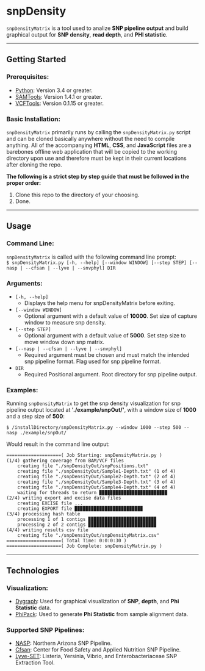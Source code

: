 # snpDensity
`snpDensityMatrix` is a tool used to analize **SNP pipeline output** and build graphical output for **SNP density**, **read depth**, and **PHI statistic**. 

---
## Getting Started
### Prerequisites:
* [Python](https://www.python.org/downloads/): Version 3.4 or greater.
* [SAMTools](https://github.com/samtools/samtools): Version 1.4.1 or greater.
* [VCFTools](https://github.com/vcftools/vcftools): Version 0.1.15 or greater.

### Basic Installation:
`snpDensityMatrix` primarily runs by calling the `snpDensityMatrix.py` script and can be cloned basically anywhere without the need to compile anything. All of the accompanying **HTML**, **CSS**, and **JavaScript** files are a barebones offline web application that will be copied to the working directory upon use and therefore must be kept in their current locations after cloning the repo.

**The following is a strict step by step guide that must be followed in the proper order:**  
1. Clone this repo to the directory of your choosing.
2. Done.

---
## Usage
### Command Line:
`snpDensityMatrix` is called with the following command line prompt:  
`$ snpDensityMatrix.py [-h, --help] [--window WINDOW] [--step STEP] [--nasp | --cfsan | --lyve | --snvphyl] DIR`

### Arguments:
* `[-h, --help]`  
  - Displays the help menu for snpDensityMatrix before exiting.  
* `[--window WINDOW]`  
  - Optional argument with a default value of **10000**. Set size of capture window to measure snp density.  
* `[--step STEP]`  
  - Optional argument with a default value of **5000**. Set step size to move window down snp matrix.  
* `[--nasp | --cfsan | --lyve | --snvphyl]`  
  - Required argument must be chosen and must match the intended snp pipeline format. Flag used for snp pipeline format.  
* `DIR`  
  - Required Positional argument. Root directory for snp pipeline output.

### Examples:
Running `snpDensityMatrix` to get the snp density visualization for snp pipeline output located at **'./example/snpOut/'**, with a window size of **1000** and a step size of **500**:
```
$ /installDirectory/snpDensityMatrix.py --window 1000 --step 500 --nasp ./example/snpOut/
```  
Would result in the command line output:
```
====================( Job Starting: snpDensityMatrix.py )
(1/4) gathering coverage from BAM/VCF files
    creating file "./snpDensityOut/snpPositions.txt"
    creating file "./snpDensityOut/Sample1-Depth.txt" (1 of 4)
    creating file "./snpDensityOut/Sample2-Depth.txt" (2 of 4)
    creating file "./snpDensityOut/Sample3-Depth.txt" (3 of 4)
    creating file "./snpDensityOut/Sample4-Depth.txt" (4 of 4)
    waiting for threads to return ▉▉▉▉▉▉▉▉▉▉▉▉▉▉▉▉▉▉▉▉▉▉▉▉▉
(2/4) writing export and excise data files
    creating EXCISE file ...
    creating EXPORT file ▉▉▉▉▉▉▉▉▉▉▉▉▉▉▉▉▉▉▉▉▉▉▉▉▉
(3/4) processing hash table
    processing 1 of 1 contigs ▉▉▉▉▉▉▉▉▉▉▉▉▉▉▉▉▉▉▉▉▉▉▉▉▉
    processing 2 of 2 contigs ▉▉▉▉▉▉▉▉▉▉▉▉▉▉▉▉▉▉▉▉▉▉▉▉▉
(4/4) writing results csv file
    creating file "./snpDensityOut/snpDensityMatrix.csv"
====================( Total Time: 0:0:0:30 )
====================( Job Complete: snpDensityMatrix.py )
```

---
## Technologies
### Visualization:
* [Dygraph](http://dygraphs.com): Used for graphical visualization of **SNP**, **depth**, and **Phi Statistic** data.
* [PhiPack](https://www.maths.otago.ac.nz/~dbryant/software.html): Used to generate **Phi Statistic** from sample alignment data.

### Supported SNP Pipelines:
* [NASP](https://github.com/TGenNorth/NASP): Northern Arizona SNP Pipeline.
* [Cfsan](https://github.com/CFSAN-Biostatistics/snp-pipeline): Center for Food Safety and Applied Nutrition SNP Pipeline.
* [Lyve-SET](https://github.com/lskatz/lyve-SET): Listeria, Yersinia, Vibrio, and Enterobacteriaceae SNP Extraction Tool.
<!-- * [SNVPhyl](https://snvphyl.readthedocs.io/en/latest/): Single Nucleotide Variant Phylogenomics Pipeline -->
